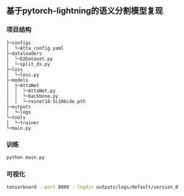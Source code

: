 ## 基于pytorch-lightning的语义分割模型复现

### 项目结构
````
├─configs
│  └─Atta_config.yaml
├─dataloaders
│  └─D2Dataset.py
│  └─split_ds.py
├─loss
│  └─loss.py
├─models
│  ├─AttaNet
│  │  └─AttaNet.py
│  │  └─backbone.py
│  │  └─resnet18-5c106cde.pth
├─outputs
│  └─logs
└─tools
│  └─trainer
└─main.py
````
### 训练
```bash
python main.py
```
### 可视化
```bash
tensorboard --port 8080 --logdir outputs/logs/default/version_0
```
